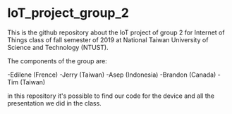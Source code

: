 # IoT_project_group_2

This is the github repository about the IoT project of group 2 for Internet of Things class of fall semester of 2019 at National Taiwan University of Science and Technology (NTUST).

The components of the group are:

-Edilene (Frence)
-Jerry   (Taiwan)
-Asep    (Indonesia)
-Brandon (Canada)
-Tim     (Taiwan)

in this repository it's possible to find our code for the device and all the presentation we did in the class.

